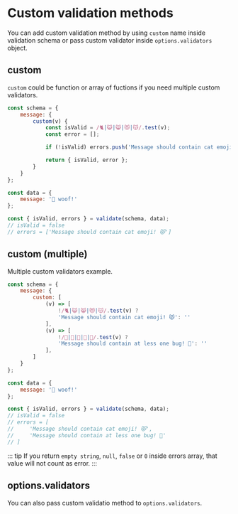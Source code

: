 # Custom validation methods

You can add custom validation method by using ``custom`` name inside validation schema or pass custom validator inside ``options.validators`` object.


## custom

``custom`` could be function or array of fuctions if you need multiple custom validators.
```js
const schema = {
	message: {
		custom(v) {
			const isValid = /🐈|😺|😸|😻|😽/.test(v);
			const error = [];

			if (!isValid) errors.push('Message should contain cat emoji! 😾');

			return { isValid, error };
		}
	}
};

const data = {
	message: '🐶 woof!'
};

const { isValid, errors } = validate(schema, data);
// isValid = false
// errors = ['Message should contain cat emoji! 😾']
```

## custom (multiple)

Multiple custom validators example.
```js
const schema = {
	message: {
		custom: [
			(v) => [
				!/🐈|😺|😸|😻|😽/.test(v) ? 
				'Message should contain cat emoji! 😾': ''
			],
			(v) => [
				!/🐛|🐝|🐞|🐜|🦗/.test(v) ? 
				'Message should contain at less one bug! 🐸': ''
			],
		]
	}
};

const data = {
	message: '🐶 woof!'
};

const { isValid, errors } = validate(schema, data);
// isValid = false
// errors = [
//     'Message should contain cat emoji! 😾',
//     'Message should contain at less one bug! 🐸'
// ]
```

::: tip
If you return ``empty string``, ``null``, ``false`` or ``0`` inside errors array, that value will not count as error.
:::


## options.validators 

You can also pass custom validatio method to ``options.validators``.

